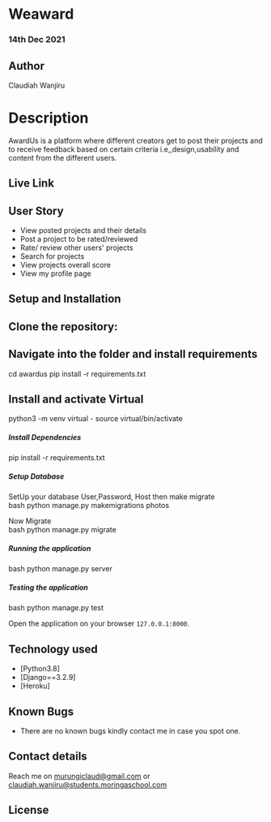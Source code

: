 # Weaward

### 14th Dec 2021

## Author  
  
Claudiah Wanjiru
  
# Description  
AwardUs is a platform where different creators get to  post their projects and to receive feedback based on certain criteria i.e,,design,usability and content from the different users.
  
##  Live Link  



 
## User Story  
  
* View posted projects and their details
* Post a project to be rated/reviewed
* Rate/ review other users' projects
* Search for projects 
* View projects overall score
* View my profile page

  
## Setup and Installation  

## Clone the repository:  
 

## Navigate into the folder and install requirements 

 cd awardus pip install -r requirements.txt 

## Install and activate Virtual 

python3 -m venv virtual - source virtual/bin/activate  

##### Install Dependencies  
 
 pip install -r requirements.txt
 
 ##### Setup Database  
  SetUp your database User,Password, Host then make migrate  
 bash 
python manage.py makemigrations photos
  
 Now Migrate  
 bash 
 python manage.py migrate 

##### Running the application  
 bash 
 python manage.py server 

##### Testing the application  
 bash 
 python manage.py test 

Open the application on your browser `127.0.0.1:8000`.  
  
  
## Technology used  
  
* [Python3.8]
* [Django==3.2.9] 
* [Heroku]
  
  
## Known Bugs  
* There are no known bugs kindly contact me in case you spot one.

## Contact details
Reach me on murungiclaud@gmail.com or
claudiah.wanjiru@students.moringaschool.com


## License 